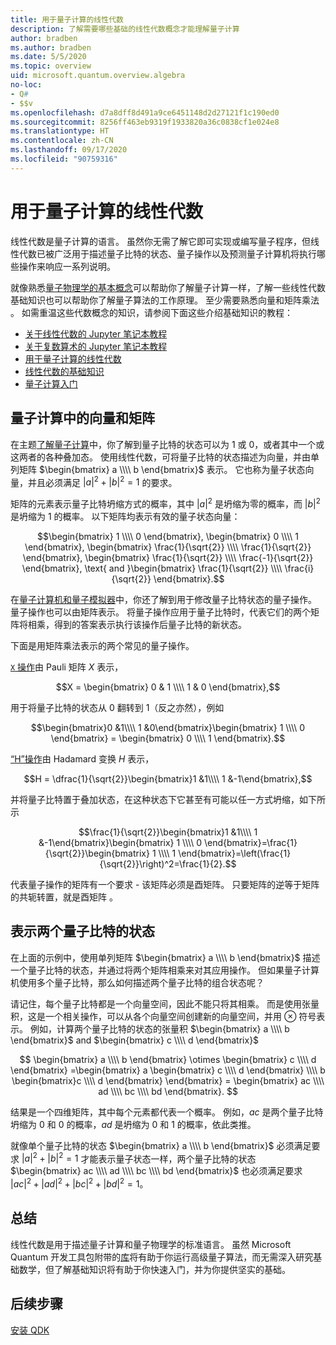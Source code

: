 ```yaml
---
title: 用于量子计算的线性代数
description: 了解需要哪些基础的线性代数概念才能理解量子计算
author: bradben
ms.author: bradben
ms.date: 5/5/2020
ms.topic: overview
uid: microsoft.quantum.overview.algebra
no-loc:
- Q#
- $$v
ms.openlocfilehash: d7a8dff8d491a9ce6451148d2d27121f1c190ed0
ms.sourcegitcommit: 8256ff463eb9319f1933820a36c0838cf1e024e8
ms.translationtype: HT
ms.contentlocale: zh-CN
ms.lasthandoff: 09/17/2020
ms.locfileid: "90759316"
---
```

# <a name="linear-algebra-for-quantum-computing"></a>用于量子计算的线性代数

线性代数是量子计算的语言。 虽然你无需了解它即可实现或编写量子程序，但线性代数已被广泛用于描述量子比特的状态、量子操作以及预测量子计算机将执行哪些操作来响应一系列说明。

就像熟悉[量子物理学的基本概念](xref:microsoft.quantum.overview.understanding)可以帮助你了解量子计算一样，了解一些线性代数基础知识也可以帮助你了解量子算法的工作原理。 至少需要熟悉向量和矩阵乘法 。 如需重温这些代数概念的知识，请参阅下面这些介绍基础知识的教程：

- [关于线性代数的 Jupyter 笔记本教程](https://github.com/microsoft/QuantumKatas/tree/main/tutorials/LinearAlgebra)
- [关于复数算术的 Jupyter 笔记本教程](https://github.com/microsoft/QuantumKatas/tree/main/tutorials/ComplexArithmetic)
- [用于量子计算的线性代数](https://cds.cern.ch/record/1522001/files/978-1-4614-6336-8_BookBackMatter.pdf)
- [线性代数的基础知识](https://www.math.ubc.ca/~carrell/NB.pdf)
- [量子计算入门](https://www.codeproject.com/Articles/5155638/Quantum-Computation-Primer-Part-1#exploring-quantum-superposition)

## <a name="vectors-and-matrices-in-quantum-computing"></a>量子计算中的向量和矩阵

在主题[了解量子计算](xref:microsoft.quantum.overview.understanding)中，你了解到量子比特的状态可以为 1 或 0，或者其中一个或这两者的各种叠加态。 使用线性代数，可将量子比特的状态描述为向量，并由单列矩阵 $\begin{bmatrix} a \\\\  b \end{bmatrix}$ 表示。 它也称为量子状态向量，并且必须满足 $|a|^2 + |b|^2 = 1$ 的要求。  

矩阵的元素表示量子比特坍缩方式的概率，其中 $|a|^2$ 是坍缩为零的概率，而 $|b|^2$ 是坍缩为 1 的概率。 以下矩阵均表示有效的量子状态向量：

$$\begin{bmatrix} 1 \\\\  0 \end{bmatrix}, \begin{bmatrix} 0 \\\\  1 \end{bmatrix}, \begin{bmatrix} \frac{1}{\sqrt{2}} \\\\  \frac{1}{\sqrt{2}} \end{bmatrix}, \begin{bmatrix} \frac{1}{\sqrt{2}} \\\\  \frac{-1}{\sqrt{2}} \end{bmatrix}, \text{ and }\begin{bmatrix} \frac{1}{\sqrt{2}} \\\\  \frac{i}{\sqrt{2}} \end{bmatrix}.$$

在[量子计算机和量子模拟器](xref:microsoft.quantum.overview.simulators)中，你还了解到用于修改量子比特状态的量子操作。  量子操作也可以由矩阵表示。 将量子操作应用于量子比特时，代表它们的两个矩阵将相乘，得到的答案表示执行该操作后量子比特的新状态。  

下面是用矩阵乘法表示的两个常见的量子操作。


[`X` 操作](xref:microsoft.quantum.intrinsic.x)由 Pauli 矩阵 $X$ 表示，

$$X = \begin{bmatrix} 0 & 1 \\\\ 1 & 0 \end{bmatrix},$$
    
用于将量子比特的状态从 0 翻转到 1（反之亦然），例如

$$\begin{bmatrix}0 &1\\\\ 1 &0\end{bmatrix}\begin{bmatrix} 1 \\\\  0 \end{bmatrix} = \begin{bmatrix} 0 \\\\  1 \end{bmatrix}.$$

[“H”操作](xref:microsoft.quantum.intrinsic.h)由 Hadamard 变换 $H$ 表示，

$$H = \dfrac{1}{\sqrt{2}}\begin{bmatrix}1 &1\\\\ 1 &-1\end{bmatrix},$$

 并将量子比特置于叠加状态，在这种状态下它甚至有可能以任一方式坍缩，如下所示

$$\frac{1}{\sqrt{2}}\begin{bmatrix}1 &1\\\\ 1 &-1\end{bmatrix}\begin{bmatrix} 1 \\\\  0 \end{bmatrix}=\frac{1}{\sqrt{2}}\begin{bmatrix} 1 \\\\  1 \end{bmatrix}=\left(\frac{1}{\sqrt{2}}\right)^2=\frac{1}{2}.$$

代表量子操作的矩阵有一个要求 - 该矩阵必须是酉矩阵。 只要矩阵的逆等于矩阵的共轭转置，就是酉矩阵 。

## <a name="representing-two-qubit-states"></a>表示两个量子比特的状态

在上面的示例中，使用单列矩阵 $\begin{bmatrix} a \\\\  b \end{bmatrix}$ 描述一个量子比特的状态，并通过将两个矩阵相乘来对其应用操作。 但如果量子计算机使用多个量子比特，那么如何描述两个量子比特的组合状态呢？ 

请记住，每个量子比特都是一个向量空间，因此不能只将其相乘。 而是使用张量积，这是一个相关操作，可以从各个向量空间创建新的向量空间，并用 $\otimes$ 符号表示。 例如，计算两个量子比特的状态的张量积 $\begin{bmatrix} a \\\\  b \end{bmatrix}$ and $\begin{bmatrix} c \\\\  d \end{bmatrix}$

$$ \begin{bmatrix} a \\\\  b \end{bmatrix} \otimes \begin{bmatrix} c \\\\  d \end{bmatrix} =\begin{bmatrix} a \begin{bmatrix} c \\\\  d \end{bmatrix} \\\\ b \begin{bmatrix}c \\\\  d \end{bmatrix} \end{bmatrix} = \begin{bmatrix} ac \\\\  ad \\\\  bc \\\\  bd \end{bmatrix}. $$

结果是一个四维矩阵，其中每个元素都代表一个概率。 例如，$ac$ 是两个量子比特坍缩为 0 和 0 的概率，$ad$ 是坍缩为 0 和 1 的概率，依此类推。 

就像单个量子比特的状态 $\begin{bmatrix} a \\\\  b \end{bmatrix}$ 必须满足要求 $|a|^2 + |b|^2 = 1$ 才能表示量子状态一样，两个量子比特的状态 $\begin{bmatrix} ac \\\\  ad \\\\  bc \\\\  bd \end{bmatrix}$ 也必须满足要求 $|ac|^2 + |ad|^2 + |bc|^2+ |bd|^2 = 1$。

## <a name="summary"></a>总结

线性代数是用于描述量子计算和量子物理学的标准语言。 虽然 Microsoft Quantum 开发工具包附带的[库](xref:microsoft.quantum.libraries)将有助于你运行高级量子算法，而无需深入研究基础数学，但了解基础知识将有助于你快速入门，并为你提供坚实的基础。

## <a name="next-steps"></a>后续步骤

[安装 QDK](xref:microsoft.quantum.install)
